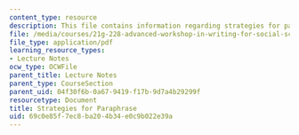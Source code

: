 ```yaml
---
content_type: resource
description: This file contains information regarding strategies for paraphrase.
file: /media/courses/21g-228-advanced-workshop-in-writing-for-social-sciences-and-architecture-els-spring-2007/69c0e85f7ec8ba204b34e0c9b022e39a_MIT21G.228S07_strategies.pdf
file_type: application/pdf
learning_resource_types:
- Lecture Notes
ocw_type: OCWFile
parent_title: Lecture Notes
parent_type: CourseSection
parent_uid: 04f30f6b-0a67-9419-f17b-9d7a4b29299f
resourcetype: Document
title: Strategies for Paraphrase
uid: 69c0e85f-7ec8-ba20-4b34-e0c9b022e39a
---
```

